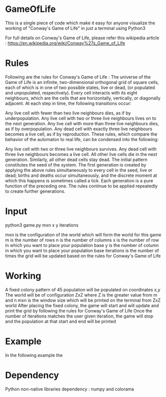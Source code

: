# GameOfLife
 
This is a single piece of code which make it easy for anyone visualize the working of "Conway's Game of Life" in just a terminal using Python3

For full details on Conway's Game of Life, please refer this wikipedia article : https://en.wikipedia.org/wiki/Conway%27s_Game_of_Life

# Rules
Following are the rules for Conway's Game of Life :
The universe of the Game of Life is an infinite, two-dimensional orthogonal grid of square cells, each of which is in one of two possible states, live or dead, (or populated and unpopulated, respectively). Every cell interacts with its eight neighbours, which are the cells that are horizontally, vertically, or diagonally adjacent. At each step in time, the following transitions occur:

Any live cell with fewer than two live neighbours dies, as if by underpopulation.
Any live cell with two or three live neighbours lives on to the next generation.
Any live cell with more than three live neighbours dies, as if by overpopulation.
Any dead cell with exactly three live neighbours becomes a live cell, as if by reproduction.
These rules, which compare the behavior of the automaton to real life, can be condensed into the following:

Any live cell with two or three live neighbours survives.
Any dead cell with three live neighbours becomes a live cell.
All other live cells die in the next generation. Similarly, all other dead cells stay dead.
The initial pattern constitutes the seed of the system. The first generation is created by applying the above rules simultaneously to every cell in the seed, live or dead; births and deaths occur simultaneously, and the discrete moment at which this happens is sometimes called a tick. Each generation is a pure function of the preceding one. The rules continue to be applied repeatedly to create further generations.

# Input 
python3 game.py mxn x y iterations

mxn is the configuration of the world which will form the world for this game
m is the number of rows
n is the number of columns
x is the number of row in which you want to place your population base
y is the number of column in which you want to place your population base
iterations is the number of times the grid will be updated based on the rules for Conway's Game of Life

# Working
A fixed colony pattern of 45 population will be populated on coordinates x,y
The world will be of configuration ZxZ where Z is the greater value from m and n
mxn is the window size which will be printed on the terminal from ZxZ world
After placing the fixed colony, the game will start and will update and print the grid by following the rules for Conway's Game of Life
Once the number of iterations matches the user given iteration, the game will stop and the population at that start and end will be printed

# Example

In the following example the 

# Dependency
Python non-native libraries dependency : numpy and colorama